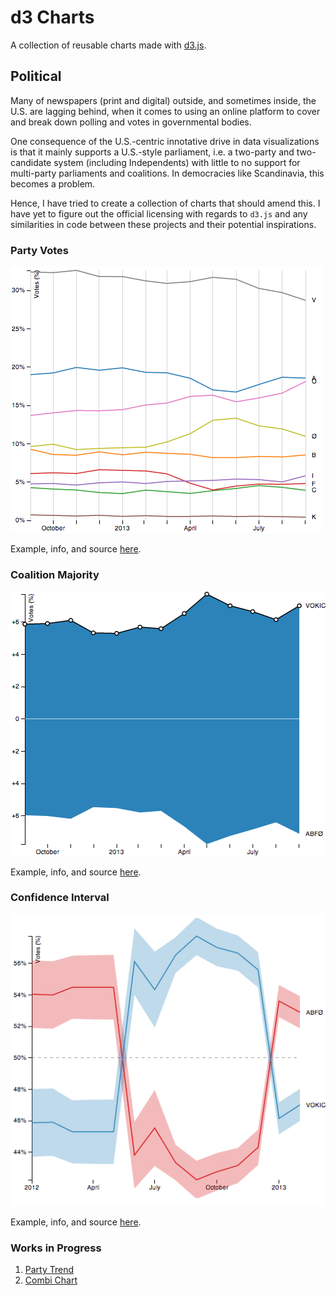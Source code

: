 d3 Charts
=========
A collection of reusable charts made with [d3.js][d3].

Political
---------
Many of newspapers (print and digital) outside, and sometimes inside, the U.S. are lagging behind, when it comes to using an online platform to cover and break down polling and votes in governmental bodies.

One consequence of the U.S.-centric innotative drive in data visualizations is that it mainly supports a U.S.-style parliament, i.e. a two-party and two-candidate system (including Independents) with little to no support for multi-party parliaments and coalitions. In democracies like Scandinavia, this becomes a problem.

Hence, I have tried to create a collection of charts that should amend this. I have yet to figure out the official licensing with regards to `d3.js` and any similarities in code between these projects and their potential inspirations.


### Party Votes ###
[![Party Votes thumbnail][party-votes-img]][party-votes-url]

Example, info, and source [here][party-votes-url].


### Coalition Majority ###
[![Coalition Majority thumbnail][coalition-majority-img]][coalition-majority-url]

Example, info, and source [here][coalition-majority-url].


### Confidence Interval ###
[![Confidence Interval thumbnail][confidence-interval-img]][confidence-interval-url]

Example, info, and source [here][confidence-interval-url].

### Works in Progress ###

1. [Party Trend][party-trend-url]
2. [Combi Chart][combi-chart-url]


[d3]: http://d3js.org
[party-votes-img]: screenshots/party-votes.png
[party-votes-url]: http://bl.ocks.org/ndarville/6475739
[coalition-majority-img]: screenshots/coalition-majority.png
[coalition-majority-url]: http://bl.ocks.org/ndarville/6475152
[confidence-interval-img]: screenshots/confidence-interval.png
[confidence-interval-url]: http://bl.ocks.org/ndarville/6552457
[party-trend-url]: http://bl.ocks.org/ndarville/6574995
[combi-chart-url]: http://bl.ocks.org/ndarville/6587098
